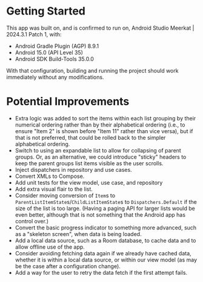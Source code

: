 # Getting Started
This app was built on, and is confirmed to run on, Android Studio Meerkat | 2024.3.1 Patch 1, with:
- Android Gradle Plugin (AGP) 8.9.1
- Android 15.0 (API Level 35)
- Android SDK Build-Tools 35.0.0

With that configuration, building and running the project should work immediately without any modifications.

# Potential Improvements
- Extra logic was added to sort the items within each list grouping by their numerical ordering rather than by their alphabetical ordering (i.e., to ensure "Item 2" is shown before "Item 11" rather than vice versa), but if that is not preferred, that could be rolled back to the simpler alphabetical ordering.
- Switch to using an expandable list to allow for collapsing of parent groups.  Or, as an alternative, we could introduce "sticky" headers to keep the parent groups list items visible as the user scrolls.
- Inject dispatchers in repository and use cases.
- Convert XMLs to Compose.
- Add unit tests for the view model, use case, and repository
- Add extra visual flair to the list.
- Consider moving conversion of `Item`s to `ParentListItemState`s/`ChildListItemState`s to `Dispatchers.Default` if the size of the list is too large.  (Having a paging API for larger lists would be even better, although that is not something that the Android app has control over.)
- Convert the basic progress indicator to something more advanced, such as a "skeleton screen", when data is being loaded.
- Add a local data source, such as a Room database, to cache data and to allow offline use of the app.
- Consider avoiding fetching data again if we already have cached data, whether it is within a local data source, or within our view model (as may be the case after a configuration change).
- Add a way for the user to retry the data fetch if the first attempt fails.